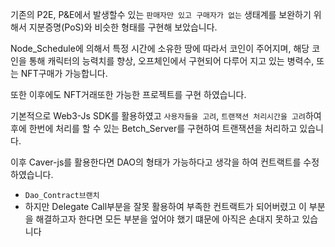 기존의 P2E, P&E에서 발생할수 있는 `판매자만 있고 구매자가 없는` 생태계를 보완하기 위해서 지분증명(PoS)와 비슷한 형태를 구현해 보았습니다.

Node_Schedule에 의해서 특정 시간에 소유한 땅에 따라서 코인이 주어지며, 해당 코인을 통해 캐릭터의 능력치를 향상, 오프체인에서 구현되어 다루어 지고 있는 병력수, 또는 NFT구매가 가능합니다.

또한 이후에도 NFT거래또한 가능한 프로젝트를 구현 하였습니다.

기본적으로 Web3-Js SDK를 활용하였고 `사용자들을 고려`, `트랜잭션 처리시간을 고려`하여 후에 한번에 처리를 할 수 있는 Betch_Server를 구현하여 트랜잭션을 처리하고 있습니다.




이후 Caver-js를 활용한다면 DAO의 형태가 가능하다고 생각을 하여 컨트랙트를 수정하였습니다.
- `Dao_Contract브랜치`
- 하지만 Delegate Call부분을 잘못 활용하여 부족한 컨트랙트가 되어버렸고 이 부분을 해결하고자 한다면 모든 부분을 엎어야 했기 떄문에 아직은 손대지 못하고 있습니다
